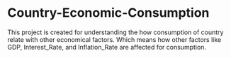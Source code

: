# Country-Economic-Consumption
This project is created for understanding the how consumption of country  relate with other economical factors. Which means how other factors like GDP, Interest_Rate, and Inflation_Rate  are affected for consumption.
